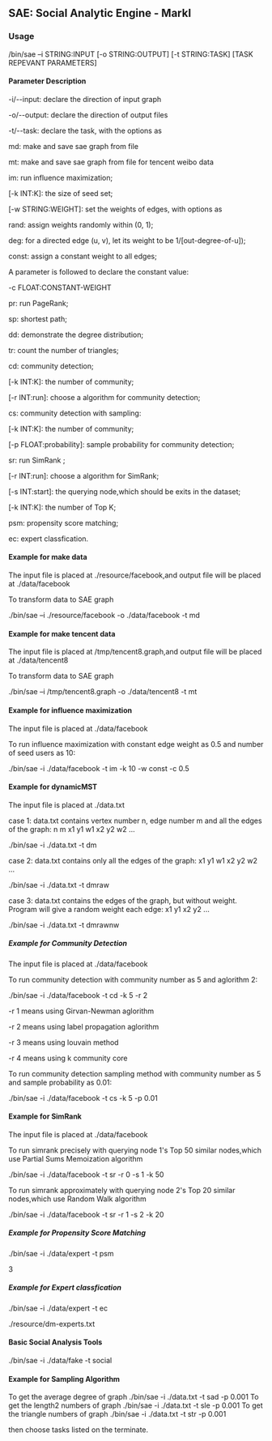 ## SAE: Social Analytic Engine - MarkI
### Usage
/bin/sae –i STRING:INPUT [-o STRING:OUTPUT] [-t STRING:TASK] [TASK REPEVANT PARAMETERS]

#### Parameter Description
-i/--input: declare the direction of input graph

-o/--output: declare the direction of output files

-t/--task: declare the task, with the options as

md: make and save sae graph from file

mt: make and save sae graph from file for tencent weibo data

im: run influence maximization;

[-k INT:K]: the size of seed set;

[-w STRING:WEIGHT]: set the weights of edges, with options as

rand: assign weights randomly within (0, 1);

deg: for a directed edge (u, v), let its weight to be 1/[out-degree-of-u]);

const: assign a constant weight to all edges;

A parameter is followed to declare the constant value:

-c FLOAT:CONSTANT-WEIGHT

pr: run PageRank;

sp: shortest path;

dd: demonstrate the degree distribution;

tr: count the number of triangles;

cd: community detection;

[-k INT:K]: the number of community;

[-r INT:run]: choose a algorithm for community detection;

cs: community detection with sampling:

[-k INT:K]: the number of community;

[-p FLOAT:probability]: sample probability for community detection;

sr: run SimRank ;

[-r INT:run]: choose a algorithm for SimRank;

[-s INT:start]: the querying node,which should be exits in the dataset;

[-k INT:K]: the number of Top K;

psm: propensity score matching;

ec: expert classfication.

#### Example for make data
The input file is placed at ./resource/facebook,and output file will be placed at ./data/facebook

To transform data to SAE graph

./bin/sae –i ./resource/facebook -o ./data/facebook -t md

#### Example for make tencent data
The input file is placed at /tmp/tencent8.graph,and output file will be placed at ./data/tencent8

To transform data to SAE graph

./bin/sae –i /tmp/tencent8.graph -o ./data/tencent8 -t mt

#### Example for influence maximization
The input file is placed at ./data/facebook

To run influence maximization with constant edge weight as 0.5 and number of seed users as 10:

./bin/sae -i ./data/facebook -t im -k 10 -w const -c 0.5

#### Example for dynamicMST
The input file is placed at ./data.txt

case 1:
data.txt contains vertex number n, edge number m and all the edges of the graph:
n m
x1 y1 w1
x2 y2 w2
...

./bin/sae -i ./data.txt -t dm

case 2:
data.txt contains only all the edges of the graph:
x1 y1 w1
x2 y2 w2
...

./bin/sae -i ./data.txt -t dmraw

case 3:
data.txt contains the edges of the graph, but without weight. Program will give a random weight each edge:
x1 y1
x2 y2
...

./bin/sae -i ./data.txt -t dmrawnw




##### Example for Community Detection
The input file is placed at ./data/facebook


To run community detection with community number as 5 and aglorithm 2:

./bin/sae -i ./data/facebook -t cd -k 5 -r 2

-r 1 means using Girvan-Newman aglorithm

-r 2 means using label propagation aglorithm

-r 3 means using louvain method

-r 4 means using k community core 

To run community detection sampling method with community number as 5 and sample probability as 0.01:

./bin/sae -i ./data/facebook -t cs -k 5 -p 0.01

#### Example for SimRank
The input file is placed at ./data/facebook

To run simrank precisely with querying node 1's Top 50 similar nodes,which use Partial Sums Memoization algorithm

./bin/sae -i ./data/facebook -t sr -r 0 -s 1 -k 50

To run simrank approximately with querying node 2's Top 20 similar nodes,which use Random Walk algorithm

./bin/sae -i ./data/facebook -t sr -r 1 -s 2 -k 20

##### Example for Propensity Score Matching
./bin/sae -i ./data/expert -t psm

3
##### Example for Expert classfication
./bin/sae -i ./data/expert -t ec

./resource/dm-experts.txt
#### Basic Social Analysis Tools
./bin/sae -i ./data/fake -t social

#### Example for Sampling Algorithm
To get the average degree of graph
./bin/sae -i ./data.txt -t sad -p 0.001
To get the length2 numbers of graph
./bin/sae -i ./data.txt -t sle -p 0.001
To get the triangle numbers of graph
./bin/sae -i ./data.txt -t str -p 0.001


then choose tasks listed on the terminate.
